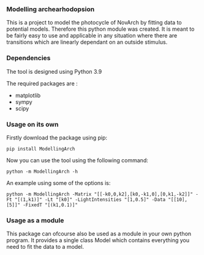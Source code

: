 ### Modelling archearhodopsion
This is a project to model the photocycle of NovArch by fitting data to potential models. Therefore this python module was created. It is meant to be fairly easy to use and applicable in any situation where there are transitions which are linearly dependant on an outside stimulus.

### Dependencies
The tool is designed using Python 3.9

The required packages are :
- matplotlib
- sympy
- scipy

### Usage on its own
Firstly download the package using pip:
```
pip install ModellingArch
```
Now you can use the tool using the following command:
```
python -m ModellingArch -h
```

An example using some of the options is:
```
python -m ModellingArch -Matrix "[[-k0,0,k2],[k0,-k1,0],[0,k1,-k2]]" -Ft "[(1,k1)]" -Lt "[k0]" -LightIntensities "[1,0.5]" -Data "[[10],[5]]" -FixedT "[(k1,0.1)]"
```

### Usage as a module
This package can ofcourse also be used as a module in your own python program. It provides a single class Model which contains everything you need to fit the data to a model.

